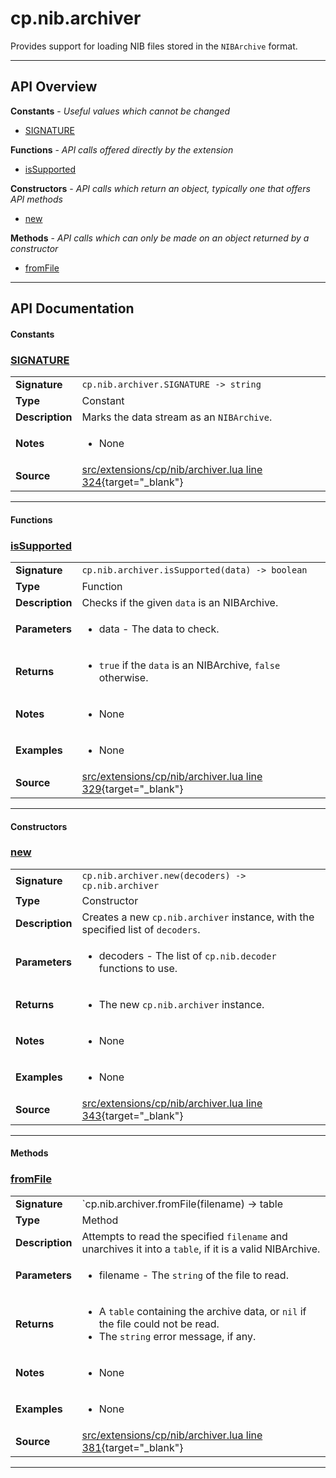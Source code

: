 # cp.nib.archiver

Provides support for loading NIB files stored in the `NIBArchive` format.

---

## API Overview
**Constants** - _Useful values which cannot be changed_
 * [SIGNATURE](#signature)

**Functions** - _API calls offered directly by the extension_
 * [isSupported](#issupported)

**Constructors** - _API calls which return an object, typically one that offers API methods_
 * [new](#new)

**Methods** - _API calls which can only be made on an object returned by a constructor_
 * [fromFile](#fromfile)


---

## API Documentation

#### Constants


### [SIGNATURE](#signature)

|                                             |                                                                                     |
| --------------------------------------------|-------------------------------------------------------------------------------------|
| **Signature**                               | `cp.nib.archiver.SIGNATURE -> string`                                                                    |
| **Type**                                    | Constant                                                                     |
| **Description**                             | Marks the data stream as an `NIBArchive`.                                                                     |
| **Notes**                                   | <ul><li>None</li></ul> |
| **Source**                                  | [src/extensions/cp/nib/archiver.lua line 324](https://github.com/CommandPost/CommandPost/blob/develop/src/extensions/cp/nib/archiver.lua#L324){target="_blank"} |

---

#### Functions


### [isSupported](#issupported)

|                                             |                                                                                     |
| --------------------------------------------|-------------------------------------------------------------------------------------|
| **Signature**                               | `cp.nib.archiver.isSupported(data) -> boolean`                                                                    |
| **Type**                                    | Function                                                                     |
| **Description**                             | Checks if the given `data` is an NIBArchive.                                                                     |
| **Parameters**                              | <ul><li>data - The data to check.</li></ul> |
| **Returns**                                 | <ul><li>`true` if the `data` is an NIBArchive, `false` otherwise.</li></ul>          |
| **Notes**                                   | <ul><li>None</li></ul> |
| **Examples**                                | <ul><li>None</li></ul> |
| **Source**                                  | [src/extensions/cp/nib/archiver.lua line 329](https://github.com/CommandPost/CommandPost/blob/develop/src/extensions/cp/nib/archiver.lua#L329){target="_blank"} |

---

#### Constructors


### [new](#new)

|                                             |                                                                                     |
| --------------------------------------------|-------------------------------------------------------------------------------------|
| **Signature**                               | `cp.nib.archiver.new(decoders) -> cp.nib.archiver`                                                                    |
| **Type**                                    | Constructor                                                                     |
| **Description**                             | Creates a new `cp.nib.archiver` instance, with the specified list of `decoders`.                                                                     |
| **Parameters**                              | <ul><li>decoders - The list of `cp.nib.decoder` functions to use.</li></ul> |
| **Returns**                                 | <ul><li>The new `cp.nib.archiver` instance.</li></ul>          |
| **Notes**                                   | <ul><li>None</li></ul> |
| **Examples**                                | <ul><li>None</li></ul> |
| **Source**                                  | [src/extensions/cp/nib/archiver.lua line 343](https://github.com/CommandPost/CommandPost/blob/develop/src/extensions/cp/nib/archiver.lua#L343){target="_blank"} |

---

#### Methods


### [fromFile](#fromfile)

|                                             |                                                                                     |
| --------------------------------------------|-------------------------------------------------------------------------------------|
| **Signature**                               | `cp.nib.archiver.fromFile(filename) -> table | nil, string`                                                                    |
| **Type**                                    | Method                                                                     |
| **Description**                             | Attempts to read the specified `filename` and unarchives it into a `table`, if it is a valid NIBArchive.                                                                     |
| **Parameters**                              | <ul><li>filename - The `string` of the file to read.</li></ul> |
| **Returns**                                 | <ul><li>A `table` containing the archive data, or `nil` if the file could not be read.</li><li>The `string` error message, if any.</li></ul>          |
| **Notes**                                   | <ul><li>None</li></ul> |
| **Examples**                                | <ul><li>None</li></ul> |
| **Source**                                  | [src/extensions/cp/nib/archiver.lua line 381](https://github.com/CommandPost/CommandPost/blob/develop/src/extensions/cp/nib/archiver.lua#L381){target="_blank"} |

---

